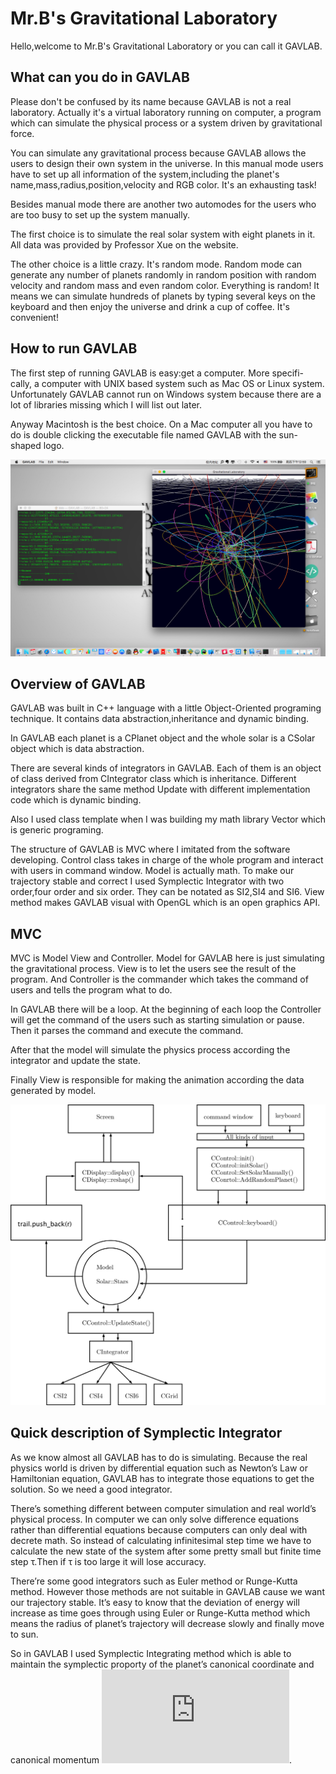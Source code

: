 # Mr.B's Gravitational Laboratory

Hello,welcome to Mr.B's Gravitational Laboratory or you can call it GAVLAB.

## What can you do in GAVLAB

Please don't be confused by its name because GAVLAB is not a real laboratory.
Actually it's a virtual laboratory running on computer, a program which can simulate 
the physical process or a system driven by gravitational force.

You can simulate any gravitational process because GAVLAB allows the users to
design their own system in the universe.
In this manual mode users have to set up all information of the system,including the planet's name,mass,radius,position,velocity and RGB color.
It's an exhausting task!

Besides manual mode there are another two automodes for the users who are too busy to set up the system manually.

The first choice is to simulate the real solar system with eight planets in it.
All data was provided by Professor Xue on the website.

The other choice is a little crazy.
It's random mode.
Random mode can generate any number of planets randomly in random position with random velocity and random mass and even random color.
Everything is random!
It means we can simulate hundreds of planets 
by typing several keys on the keyboard and then enjoy the universe and drink a cup of coffee.
It's convenient!

## How to run GAVLAB

The first step of running GAVLAB is easy:get a computer. More specifi- cally, a computer with UNIX based system such as Mac OS or Linux system. Unfortunately GAVLAB cannot run on Windows system because there
are a lot of libraries missing which I will list out later.

Anyway Macintosh is the best choice. On a Mac computer all you have to do
is double clicking the executable file named GAVLAB with the sun-shaped logo.

![](/TEX/100.png?raw=true "GAVLAB is simulating a system with 100 planets")

## Overview of GAVLAB

GAVLAB was built in C++ language with a little Object-Oriented programing technique. It contains data abstraction,inheritance and dynamic binding.

In GAVLAB each planet is a CPlanet object and the whole solar is a CSolar object which is data abstraction.

There are several kinds of integrators in GAVLAB. Each of them is an object of class derived from CIntegrator class which is inheritance.
Different integrators share the same method Update with different implementation code which is dynamic binding.

Also I used class template when I was building my math library Vector which is generic programing.

The structure of GAVLAB is MVC where I imitated from the software developing.
Control class takes in charge of the whole program and interact with users in command window.
Model is actually math. To make our trajectory stable and correct I used Symplectic Integrator with two order,four order and six order. They can be notated as SI2,SI4 and SI6.
View method makes GAVLAB visual with OpenGL which is an open graphics API.

## MVC

MVC is Model View and Controller.
Model for GAVLAB here is just simulating the gravitational process.
View is to let the users see the result of the program.
And Controller is the commander which takes the command of users and tells the program what to do.

In GAVLAB there will be a loop.
At the beginning of each loop the Controller will get the command of the users such as starting simulation or pause.
Then it parses the command and execute the command.

After that the model will simulate the physics process according the integrator and update the state.

Finally View is responsible for making the animation according the data generated by model.

![](/TEX/frame.png?raw=true "GAVLAB has a frame similar to MVC")

## Quick description of Symplectic Integrator

As we know almost all GAVLAB has to do is simulating. Because the real physics world is driven by differential equation such as Newton’s Law or Hamiltonian equation, GAVLAB has to integrate those equations to get the solution. So we need a good integrator.

There’s something different between computer simulation and real world’s physical process. In computer we can only solve difference equations rather than differential equations because computers can only deal with decrete math. So instead of calculating infinitesimal step time we have to calculate the new state of the system after some pretty small but finite time step τ.Then if τ is too large it will lose accuracy.

There’re some good integrators such as Euler method or Runge-Kutta method. However those methods are not suitable in GAVLAB cause we want our trajectory stable. It’s easy to know that the deviation of energy will increase as time goes through using Euler or Runge-Kutta method which means the radius of planet’s trajectory will decrease slowly and finally move to sun.

So in GAVLAB I used Symplectic Integrating method which is able to maintain the symplectic proporty of the planet’s canonical coordinate and canonical momentum ![](http://latex.codecogs.com/gif.latex?%28q%2C%20p%29).


